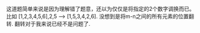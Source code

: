 这道题简单来说是因为理解错了题意，还以为仅仅是将指定的2个数字调换而已。比如 [1,2,3,4,5,6],2,5 --> [1,5,3,4,2,6].
没想到是将m-n之间的所有元素的位置翻转.
翻转对于我来说已经不是问题了.